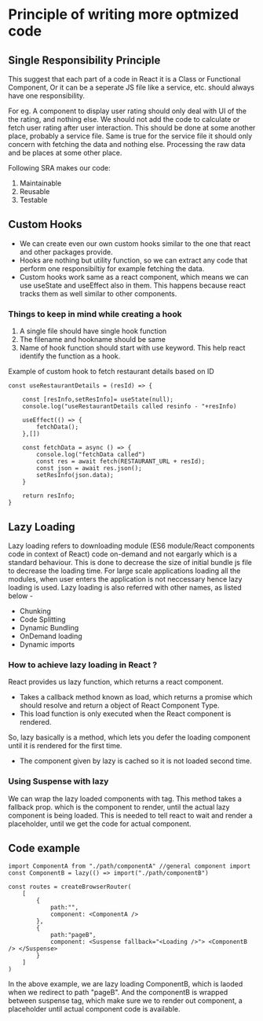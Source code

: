 # Principle of writing more optmized code

## Single Responsibility Principle

This suggest that each part of a code in React it is a Class or Functional Component, Or it can be a seperate JS file like a service, etc.  should always have one responsibility.

For eg. A component to display user rating should only deal with UI of the the rating, and nothing else. We should not add the code to calculate or fetch user rating after user interaction. This should be done at some another place, probably a service file. Same is true for the service file it should only concern with fetching the data and nothing else. Processing the raw data and be places at some other place.

Following SRA makes our code: 

1. Maintainable
2. Reusable
3. Testable

## Custom Hooks

- We can create even our own custom hooks similar to the one that react and other packages provide. 
- Hooks are nothing but utility function, so we can extract any code that perform one responsibiltiy for example fetching the data.
- Custom hooks work same as a react component, which means we can use useState and useEffect also in them. This happens because react tracks them as well similar to other components.

### Things to keep in mind while creating a hook
1. A single file should have single hook function
2. The filename and hookname should be same
3. Name of hook function should start with use keyword. This help react identify the function as a hook.

Example of custom hook to fetch restaurant details based on ID

```
const useRestaurantDetails = (resId) => {

    const [resInfo,setResInfo]= useState(null);
    console.log("useRestaurantDetails called resinfo - "+resInfo)

    useEffect(() => {
        fetchData();
    },[])

    const fetchData = async () => {
        console.log("fetchData called")
        const res = await fetch(RESTAURANT_URL + resId);
        const json = await res.json();
        setResInfo(json.data);
    }

    return resInfo;
}
```

## Lazy Loading

Lazy loading refers to downloading module (ES6 module/React components code in context of React) code on-demand and not eargarly which is a standard behaviour. 
This is done to decrease the size of initial bundle js file to decrease the loading time.
For large scale applications loading all the modules, when user enters the application is not neccessary hence lazy loading is used.
Lazy loading is also referred with other names, as listed below - 

- Chunking
- Code Splitting
- Dynamic Bundling
- OnDemand loading
- Dynamic imports

### How to achieve lazy loading in React ?

React provides us lazy function, which returns a react component. 
- Takes a callback method known as load, which returns a promise which should resolve and return a object of React Component Type. 
- This load function is only executed when the React component is rendered.

So, lazy basically is a method, which lets you defer the loading component until it is rendered for the first time. 
- The component given by lazy is cached so it is not loaded second time.

### Using Suspense with lazy 

We can wrap the lazy loaded components with <Suspense> tag. This method takes a fallback prop. which is the component to render, until the actual lazy component is being loaded. This is needed to tell react to wait and render a placeholder, until we get the code for actual component.

## Code example

```
import ComponentA from "./path/componentA" //general component import
const ComponentB = lazy(() => import("./path/componentB")

const routes = createBrowserRouter(
    [
        {
            path:"",
            component: <ComponentA />
        },
        {
            path:"pageB",
            component: <Suspense fallback="<Loading />"> <ComponentB /> </Suspense>
        }
    ]
)
```

In the above example, we are lazy loading ComponentB, which is laoded when we redirect to path "pageB". And the componentB is wrapped between suspense tag, which make sure we to render out <Loading> component, a placeholder until actual component code is available.